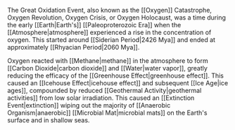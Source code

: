 The Great Oxidation Event, also known as the [[Oxygen]] Catastrophe, Oxygen Revolution, Oxygen Crisis, or Oxygen Holocaust, was a time during the early [[Earth|Earth's]] [[Paleoproterozoic Era]] when the [[Atmosphere|atmosphere]] experienced a rise in the concentration of oxygen. This started around [[Siderian Period|2426 Mya]] and ended at approximately [[Rhyacian Period|2060 Mya]].

Oxygen reacted with [[Methane|methane]] in the atmosphere to form [[Carbon Dioxide|carbon dioxide]] and [[Water|water vapor]], greatly reducing the efficacy of the [[Greenhouse Effect|greenhouse effect]]. This caused an [[Icehouse Effect|icehouse effect]] and subsequent [[Ice Age|ice ages]], compounded by reduced [[Geothermal Activity|geothermal activities]] from low solar irradiation. This caused an [[Extinction Event|extinction]] wiping out the majority of [[Anaerobic Organism|anaerobic]] [[Microbial Mat|microbial mats]] on the Earth's surface and in shallow seas.
